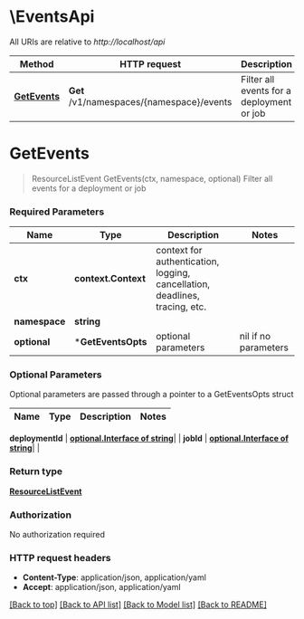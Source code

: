 # \EventsApi

All URIs are relative to *http://localhost/api*

Method | HTTP request | Description
------------- | ------------- | -------------
[**GetEvents**](EventsApi.md#GetEvents) | **Get** /v1/namespaces/{namespace}/events | Filter all events for a deployment or job


# **GetEvents**
> ResourceListEvent GetEvents(ctx, namespace, optional)
Filter all events for a deployment or job



### Required Parameters

Name | Type | Description  | Notes
------------- | ------------- | ------------- | -------------
 **ctx** | **context.Context** | context for authentication, logging, cancellation, deadlines, tracing, etc.
  **namespace** | **string**|  | 
 **optional** | ***GetEventsOpts** | optional parameters | nil if no parameters

### Optional Parameters
Optional parameters are passed through a pointer to a GetEventsOpts struct

Name | Type | Description  | Notes
------------- | ------------- | ------------- | -------------

 **deploymentId** | [**optional.Interface of string**](.md)|  | 
 **jobId** | [**optional.Interface of string**](.md)|  | 

### Return type

[**ResourceListEvent**](ResourceListEvent.md)

### Authorization

No authorization required

### HTTP request headers

 - **Content-Type**: application/json, application/yaml
 - **Accept**: application/json, application/yaml

[[Back to top]](#) [[Back to API list]](../README.md#documentation-for-api-endpoints) [[Back to Model list]](../README.md#documentation-for-models) [[Back to README]](../README.md)

